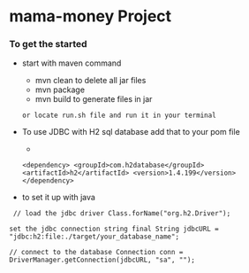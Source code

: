 # mama-money Project

### To get the started
* start with maven command 
    * mvn clean to delete all jar files
    * mvn package
    * mvn build to generate files in jar
    
    ``or locate run.sh file and run it in your terminal``

* To use JDBC with H2 sql database add that to your pom file

    * 
    ``<dependency>
          <groupId>com.h2database</groupId>
          <artifactId>h2</artifactId>
           <version>1.4.199</version>
    </dependency>
  ``
* to set it up with java

`` // load the jdbc driver
Class.forName("org.h2.Driver");``
        
``set the jdbc connection string
final String jdbcURL = "jdbc:h2:file:./target/your_database_name";``
              
``// connect to the database
Connection conn = DriverManager.getConnection(jdbcURL, "sa", "");``
 